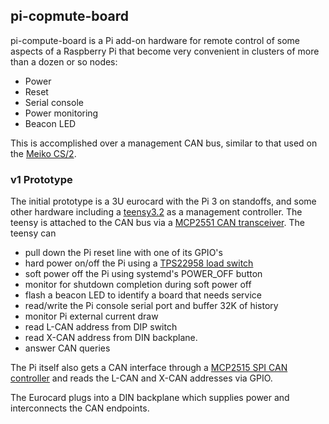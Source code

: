 ## pi-copmute-board

pi-compute-board is a Pi add-on hardware for remote control of some aspects
of a Raspberry Pi that become very convenient in clusters of more than a
dozen or so nodes:

* Power
* Reset
* Serial console
* Power monitoring
* Beacon LED

This is accomplished over a management CAN bus, similar to that used
on the [Meiko CS/2](https://github.com/garlick/meiko-cs2).

### v1 Prototype

The initial prototype is a 3U eurocard with the Pi 3 on standoffs, and
some other hardware including a
[teensy3.2](https://www.pjrc.com/store/teensy32.html) as a management
controller.  The teensy is attached to the CAN bus via a
[MCP2551 CAN transceiver](http://www.microchip.com/wwwproducts/en/en010405).
The teensy can
* pull down the Pi reset line with one of its GPIO's
* hard power on/off the Pi using a [TPS22958 load switch](http://www.ti.com/product/TPS22958)
* soft power off the Pi using systemd's POWER\_OFF button
* monitor for shutdown completion during soft power off
* flash a beacon LED to identify a board that needs service
* read/write the Pi console serial port and buffer 32K of history
* monitor Pi external current draw
* read L-CAN address from DIP switch
* read X-CAN address from DIN backplane.
* answer CAN queries

The Pi itself also gets a CAN interface through a
[MCP2515 SPI CAN controller](http://www.microchip.com/wwwproducts/en/en010406)
and reads the L-CAN and X-CAN addresses via GPIO.

The Eurocard plugs into a DIN backplane which supplies power and interconnects
the CAN endpoints.
